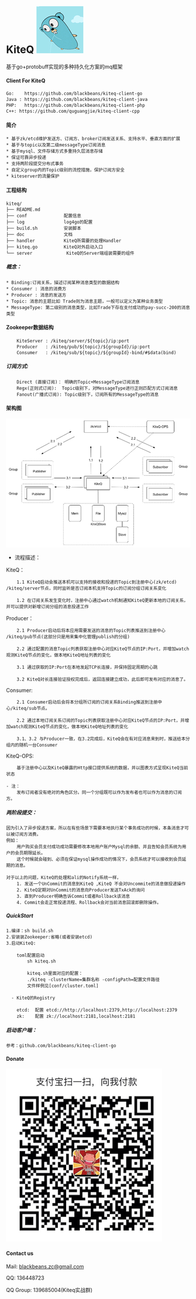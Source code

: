 KiteQ ![image](./doc/logo.jpg)
=======

基于go+protobuff实现的多种持久化方案的mq框架

#### Client For KiteQ
    Go:    https://github.com/blackbeans/kiteq-client-go
    Java : https://github.com/blackbeans/kiteq-client-java
    PHP:   https://github.com/blackbeans/kiteq-client-php
    C++: https://github.com/quguangjie/kiteq-client-cpp

#### 简介
    * 基于zk/etcd维护发送方、订阅方、broker订阅发送关系、支持水平、垂直方面的扩展
    * 基于与topic以及第二级messageType订阅消息
    * 基于mysql、文件存储方式多重持久层消息存储
    * 保证可靠异步投递
    * 支持两阶段提交分布式事务
    * 自定义group内的Topic级别的流控措施，保护订阅方安全
    * kiteserver的流量保护

#### 工程结构
    kiteq/
    ├── README.md
    ├── conf              配置信息
    ├── log               log4go的配置
    ├── build.sh          安装脚本
    ├── doc               文档
    ├── handler           KiteQ所需要的处理Handler
    ├── kiteq.go          KiteQ对外启动入口        
    └── server             KiteQ的Server端组装需要的组件

##### 概念：
    
    * Binding:订阅关系，描述订阅某种消息类型的数据结构
    * Consumer : 消息的消费方
    * Producer : 消息的发送方
    * Topic: 消息的主题比如 Trade则为消息主题，一般可以定义为某种业务类型
    * MessageType: 第二级别的消息类型，比如Trade下存在支付成功的pay-succ-200的消息类型
    
#### Zookeeper数据结构

        KiteServer : /kiteq/server/${topic}/ip:port
        Producer   : /kiteq/pub/${topic}/${groupId}/ip:port
        Consumer   : /kiteq/sub/${topic}/${groupId}-bind/#$data(bind)

##### 订阅方式: 

        Direct (直接订阅)： 明确的Topic+MessageType订阅消息
        Regx(正则式订阅):  Topic级别下，对MessageType进行正则匹配方式订阅消息
        Fanout(广播式订阅): Topic级别下，订阅所有的MessageType的消息

#### 架构图
  ![image](./doc/kiteq_arch.png)
  
  - 流程描述：
    
  KiteQ：
  
        1.1 KiteQ启动会推送本机可以支持的接收和投递的Topic到注册中心(zk/etcd) /kiteq/server节点，同时监听是否订阅本机支持Topic的订阅分组订阅关系变化
    
        1.2 在订阅关系发生变化时，注册中心通过watch机制通知KiteQ更新本地的订阅关系，并可以提供对新增订阅分组的消息投递工作
    
 Producer：
 
        2.1 Producer启动后将本应用需要发送的消息的Topic列表推送到注册中心 /kiteq/pub节点(这部分只是用来集中化管理publish的分组)
    
        2.2 通过配置的消息Topic列表获取注册中心对应KiteQ节点的IP:Port，并增加watch观测KiteQ节点的变化，做本地KiteQ地址列表的变化
    
        3.1 通过获取的IP:Port在本地发起TCP长连接，并保持固定周期的心跳
    
        3.2 KiteQ对长连接验证授权完成后，返回连接建立成功，此后即可发布对应的消息了。
    
 Consumer:
 
        2.1 Consumer启动后会将本分组所订阅的订阅关系Binding推送到注册中心/kiteq/sub节点。
    
        2.2 通过本地订阅关系订阅的Topic列表获取注册中心对应KiteQ节点的IP:Port，并增加watch观测KiteQ节点的变化，做本地KiteQ地址列表的变化
    
        3.1、3.2 与Producer一致，在3.2完成后，KiteQ会在有对应消息来到时，推送给本分组内的随机一台Consumer
   
 KiteQ-OPS:
    
        基于注册中心以及KiteQ暴露的Http接口提供系统的数据，并以图表方式呈现KiteQ当前状态
   
    - 注：
        发布订阅者没有绝对的角色区分。同一个分组既可以作为发布者也可以作为消息的订阅方。

#####  两阶段提交：

    因为引入了异步投递方案，所以在有些场景下需要本地执行某个事务成功的时候，本条消息才可以被订阅方消费。
    例如：
        用户购买会员支付成功成功需要修改本地用户账户Mysql的余额、并且告知会员系统为用户的会员期限延长。
        这个时候就会碰到、必须在保证mysql操作成功的情况下，会员系统才可以接收到会员延期的消息。
    
    对于以上的问题，KiteQ的处理和ali的Notify系统一样，
        1. 发送一个UnCommit的消息到KiteQ ,KiteQ 不会对Uncommite的消息做投递操作
        2. KiteQ定期对UnCommit的消息向Producer发送TxAck的询问
        3. 直到Producer明确告诉Commit或者Rollback该消息
        4. Commit会走正常投递流程、Rollback会对当前消息回滚即删除操作。

#####  QuickStart

    1.编译：sh build.sh 
    2.安装装Zookeeper:省略(或者安装etcd)
    3.启动KiteQ:
    
        toml配置启动
            sh kiteq.sh 
            
            kiteq.sh里面对应的配置：
            ./kiteq -clusterName=集群名称 -configPath=配置文件路径
            文件样例见[conf/cluster.toml]   
         
      - KiteQ的Registry
      
        etcd:  配置 etcd://http://localhost:2379,http://localhost:2379
        zk:    配置 zk://localhost:2181,localhost:2181

##### 启动客户端：
    参考：github.com/blackbeans/kiteq-client-go

#### Donate


![image](doc/qcode.png)


#### Contact us 

Mail: blackbeans.zc@gmail.com

QQ: 136448723

QQ Group: 139685004(Kiteq实战群)













